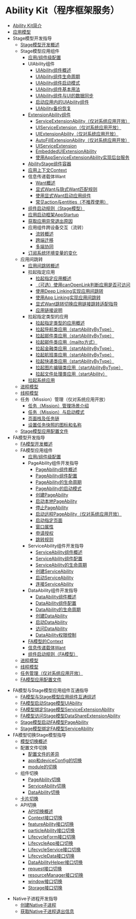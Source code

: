 # Ability Kit（程序框架服务）<!--ability-kit-->

- [Ability Kit简介](abilitykit-overview.md)
- [应用模型](application-models.md)
- Stage模型开发指导<!--stage-model-development-->
  - [Stage模型开发概述](stage-model-development-overview.md)
  - Stage模型应用组件<!--stage-model-application-components-->
    - [应用/组件级配置](application-component-configuration-stage.md)
    - UIAbility组件<!--uiability-->
      - [UIAbility组件概述](uiability-overview.md)
      - [UIAbility组件生命周期](uiability-lifecycle.md)
      - [UIAbility组件启动模式](uiability-launch-type.md)
      - [UIAbility组件基本用法](uiability-usage.md)
      - [UIAbility组件与UI的数据同步](uiability-data-sync-with-ui.md)
      - [启动应用内的UIAbility组件](uiability-intra-device-interaction.md)
      - [UIAbility备份恢复](ability-recover-guideline.md)
    - [ExtensionAbility组件](extensionability-overview.md)
      <!--Del-->
      - [ServiceExtensionAbility（仅对系统应用开放）](serviceextensionability.md)
      - [UIServiceExtension（仅对系统应用开放）](uiserviceextension-sys.md)
      - [UIExtensionAbility（仅对系统应用开放）](uiextensionability.md)
      - [AutoFillExtensionAbility（仅对系统应用开放）](autofillextensionablility-guide.md)
      <!--DelEnd-->
      - [UIServiceExtension](uiserviceextension.md)
      - [EmbeddedUIExtensionAbility](embeddeduiextensionability.md)
      - [使用AppServiceExtensionAbility实现后台服务](app-service-extension-ability.md)
    - [AbilityStage组件容器](abilitystage.md)
    - [应用上下文Context](application-context-stage.md)
    - 信息传递载体Want<!--want-->
      - [Want概述](want-overview.md)
      - [显式Want与隐式Want匹配规则](explicit-implicit-want-mappings.md)
      - [使用显式Want启动应用组件](ability-startup-with-explicit-want.md)
      - [常见action与entities（不推荐使用）](actions-entities.md)
    - [组件启动规则（Stage模型）](component-startup-rules.md)
    - [应用启动框架AppStartup](app-startup.md)
    - [获取应用异常退出原因](ability-exit-info-record.md)
    <!--Del-->
    - 应用组件跨设备交互（流转）<!--hop-->
      - [流转概述](inter-device-interaction-hop-overview.md)
      - [跨端迁移](hop-cross-device-migration.md)
      - [多端协同](hop-multi-device-collaboration.md)
    <!--DelEnd-->
    - [订阅系统环境变量的变化](subscribe-system-environment-variable-changes.md)
  - 应用间跳转<!--inter-app-redirection-->
    - [应用间跳转概述](link-between-apps-overview.md)
    - 拉起指定应用<!--directional-redirection-->
      - [拉起指定应用概述](app-startup-overview.md)
      - [（可选）使用canOpenLink判断应用是否可访问](canopenlink.md)
      - [使用Deep Linking实现应用间跳转](deep-linking-startup.md)
      <!--Del-->
      - [使用App Linking实现应用间跳转](app-linking-startup.md)
      <!--DelEnd-->
      - [显式Want跳转切换应用链接跳转适配指导](uiability-startup-adjust.md)
      - [应用链接说明](app-uri-config.md)
    - 拉起指定类型的应用<!--specified-type-app-redirection-->
      - [拉起指定类型的应用概述](start-intent-panel.md)
      - [拉起导航类应用（startAbilityByType）](start-navigation-apps.md)
      - [拉起邮件类应用（startAbilityByType）](start-email-apps.md)
      - [拉起邮件类应用（mailto方式）](start-email-apps-by-mailto.md)
      - [拉起金融类应用（startAbilityByType）](start-finance-apps.md)
      - [拉起航班类应用（startAbilityByType）](start-flight-apps.md)
      - [拉起快递类应用（startAbilityByType）](start-express-apps.md)
      - [拉起图片编辑类应用（startAbilityByType）](photoEditorExtensionAbility.md)
      - [拉起文件处理类应用（startAbility）](file-processing-apps-startup.md)
    - [拉起系统应用](system-app-startup.md)
  - [进程模型](process-model-stage.md)
  - [线程模型](thread-model-stage.md)
  <!--Del-->
  - 任务（Mission）管理（仅对系统应用开放）<!--mission-management-->
    - [任务（Mission）管理场景介绍](mission-management-overview.md)
    - [任务（Mission）与启动模式](mission-management-launch-type.md)
    - [页面栈及任务链](page-mission-stack.md)
    - [设置任务快照的图标和名称](mission-set-icon-name-for-task-snapshot.md)
  <!--DelEnd-->
  - [Stage模型应用配置文件](config-file-stage.md)
- FA模型开发指导<!--fa-model-development-->
  - [FA模型开发概述](fa-model-development-overview.md)
  - FA模型应用组件<!--fa-model-application-components-->
    - [应用/组件级配置](application-component-configuration-fa.md)
    - PageAbility组件开发指导<!--pageability-->
      - [PageAbility组件概述](pageability-overview.md)
      - [PageAbility组件配置](pageability-configuration.md)
      - [PageAbility的生命周期](pageability-lifecycle.md)
      - [PageAbility的启动模式](pageability-launch-type.md)
      - [创建PageAbility](create-pageability.md)
      - [启动本地PageAbility](start-local-pageability.md)
      - [停止PageAbility](stop-pageability.md)
      <!--Del-->
      - [启动远程PageAbility（仅对系统应用开放）](start-remote-pageability.md)
      <!--DelEnd-->
      - [启动指定页面](start-page.md)
      - [窗口属性](window-properties.md)
      - [申请授权](request-permissions.md)
      - [跳转规则](redirection-rules.md)
    - ServiceAbility组件开发指导<!--serviceability-->
      - [ServiceAbility组件概述](serviceability-overview.md)
      - [ServiceAbility组件配置](serviceability-configuration.md)
      - [ServiceAbility的生命周期](serviceability-lifecycle.md)
      - [创建ServiceAbility](create-serviceability.md)
      - [启动ServiceAbility](start-serviceability.md)
      - [连接ServiceAbility](connect-serviceability.md)
    - DataAbility组件开发指导<!--dataability-->
      - [DataAbility组件概述](dataability-overview.md)
      - [DataAbility组件配置](dataability-configuration.md)
      - [DataAbility的生命周期](dataability-lifecycle.md)
      - [创建DataAbility](create-dataability.md)
      - [启动DataAbility](start-dataability.md)
      - [访问DataAbility](access-dataability.md)
      - [DataAbility权限控制](dataability-permission-control.md)
    - [FA模型的Context](application-context-fa.md)
    - [信息传递载体Want](want-fa.md)
    - [组件启动规则（FA模型）](component-startup-rules-fa.md)
  - [进程模型](process-model-fa.md)
  - [线程模型](thread-model-fa.md)
  <!--Del-->
  - [任务管理（仅对系统应用开放）](mission-management-fa.md)
  <!--DelEnd-->
  - [FA模型应用配置文件](config-file-fa.md)
<!--Del-->
- FA模型与Stage模型应用组件互通指导<!--fa-stage-interaction-->
  - [FA模型与Stage模型应用组件互通综述](fa-stage-interaction-overview.md)
  - [FA模型启动Stage模型UIAbility](start-uiability-from-fa.md)
  - [FA模型绑定Stage模型ServiceExtensionAbility](bind-serviceextensionability-from-fa.md)
  - [FA模型访问Stage模型DataShareExtensionAbility](access-datashareextensionability-from-fa.md)
  - [Stage模型启动FA模型PageAbility](start-pageability-from-stage.md)
  - [Stage模型绑定FA模型ServiceAbility](bind-serviceability-from-stage.md)
- FA模型切换Stage模型指导<!--fa-to-stage-switc-->
  - [模型切换概述](model-switch-overview.md)
  - 配置文件切换<!--configuration-file-switch-->
    - [配置文件的差异](configuration-file-diff.md)
    - [app和deviceConfig的切换](app-deviceconfig-switch.md)
    - [module的切换](module-switch.md)
  - 组件切换<!--component-switch-->
    - [PageAbility切换](pageability-switch.md)
    - [ServiceAbility切换](serviceability-switch.md)
    - [DataAbility切换](dataability-switch.md)
  - [卡片切换](widget-switch.md)
  - API切换<!--api-switch-->
    - [API切换概述](api-switch-overview.md)
    - [Context接口切换](context-switch.md)
    - [featureAbility接口切换](featureability-switch.md)
    - [particleAbility接口切换](particleability-switch.md)
    - [LifecycleForm接口切换](lifecycleform-switch.md)
    - [LifecycleApp接口切换](lifecycleapp-switch.md)
    - [LifecycleService接口切换](lifecycleservice-switch.md)
    - [LifecycleData接口切换](lifecycledata-switch.md)
    - [DataAbilityHelper接口切换](dataabilityhelper-switch.md)
    - [request接口切换](request-switch.md)
    - [resourceManager接口切换](resourcemanager-switch.md)
    - [window接口切换](window-switch.md)
    - [Storage接口切换](storage-switch.md)
<!--DelEnd-->
- Native子进程开发指导<!--native-childprocess-development-->
    - [创建Native子进程](capi_nativechildprocess_development_guideline.md)
    - [获取Native子进程退出信息](capi-nativechildprocess-exit-info.md)
